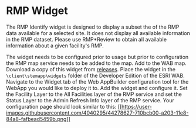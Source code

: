 # RMP Widget

The RMP Identify widget is designed to display a subset the of the RMP data available for a selected site.  It does not display all available information in the RMP dataset.  Please use RMP*Review to obtain all available information about a given facility's RMP.

The widget needs to be configured prior to usage but prior to configuration the RMP map service needs to be added to the map.  Add <insert geoplatform url here> to the WAB map.  Download a copy of this widget from <a href="https://github.com/USEPA/R9-Widgets/releases/tag/RMP_v1">releases</a>.  Place the widget in the `\client\stemapp\widgets` folder of the Developer Edition of the ESRI WAB.  Navigate to the Widget tab of the Web AppBuilder configuration tool for the WebApp you would like to deploy it to.   Add the widget and configure it.  Set the Facility Layer to the All Facilities layer of the RMP service and set the Status Layer to the Admin Refresh Info layer of the RMP service.  Your configuration page should look similar to this:
[[https://user-images.githubusercontent.com/4040295/44278627-710bcb00-a203-11e8-84a8-fafbead5459b.png]]
